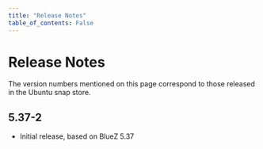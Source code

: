 ```yaml
---
title: "Release Notes"
table_of_contents: False
---
```


# Release Notes

The version numbers mentioned on this page correspond to those released in the
Ubuntu snap store.

## 5.37-2

 * Initial release, based on BlueZ 5.37

